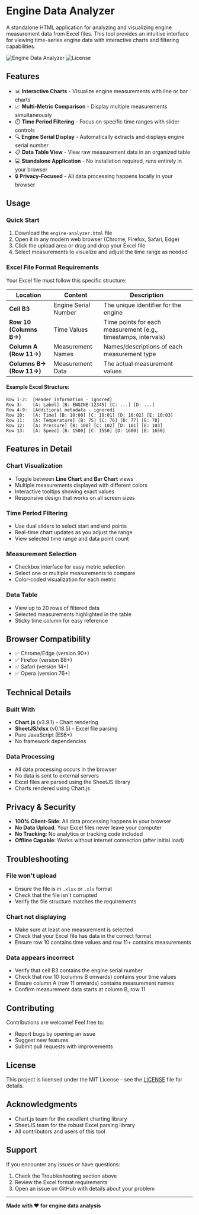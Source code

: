 # Engine Data Analyzer

A standalone HTML application for analyzing and visualizing engine measurement data from Excel files. This tool provides an intuitive interface for viewing time-series engine data with interactive charts and filtering capabilities.

![Engine Data Analyzer](https://img.shields.io/badge/version-1.0.0-blue.svg)
![License](https://img.shields.io/badge/license-MIT-green.svg)

## Features

- 📊 **Interactive Charts** - Visualize engine measurements with line or bar charts
- 📈 **Multi-Metric Comparison** - Display multiple measurements simultaneously
- ⏱️ **Time Period Filtering** - Focus on specific time ranges with slider controls
- 🔍 **Engine Serial Display** - Automatically extracts and displays engine serial number
- 📋 **Data Table View** - View raw measurement data in an organized table
- 💻 **Standalone Application** - No installation required, runs entirely in your browser
- 🔒 **Privacy-Focused** - All data processing happens locally in your browser

## Usage

### Quick Start

1. Download the `engine-analyzer.html` file
2. Open it in any modern web browser (Chrome, Firefox, Safari, Edge)
3. Click the upload area or drag and drop your Excel file
4. Select measurements to visualize and adjust the time range as needed

### Excel File Format Requirements

Your Excel file must follow this specific structure:

| Location | Content | Description |
|----------|---------|-------------|
| **Cell B3** | Engine Serial Number | The unique identifier for the engine |
| **Row 10 (Columns B→)** | Time Values | Time points for each measurement (e.g., timestamps, intervals) |
| **Column A (Row 11→)** | Measurement Names | Names/descriptions of each measurement type |
| **Columns B→ (Row 11→)** | Measurement Data | The actual measurement values |

#### Example Excel Structure:

```
Row 1-2:  [Header information - ignored]
Row 3:    [A: Label] [B: ENGINE-12345] [C: ...] [D: ...]
Row 4-9:  [Additional metadata - ignored]
Row 10:   [A: Time] [B: 10:00] [C: 10:01] [D: 10:02] [E: 10:03]
Row 11:   [A: Temperature] [B: 75] [C: 76] [D: 77] [E: 78]
Row 12:   [A: Pressure] [B: 100] [C: 102] [D: 101] [E: 103]
Row 13:   [A: Speed] [B: 1500] [C: 1550] [D: 1600] [E: 1650]
```

## Features in Detail

### Chart Visualization
- Toggle between **Line Chart** and **Bar Chart** views
- Multiple measurements displayed with different colors
- Interactive tooltips showing exact values
- Responsive design that works on all screen sizes

### Time Period Filtering
- Use dual sliders to select start and end points
- Real-time chart updates as you adjust the range
- View selected time range and data point count

### Measurement Selection
- Checkbox interface for easy metric selection
- Select one or multiple measurements to compare
- Color-coded visualization for each metric

### Data Table
- View up to 20 rows of filtered data
- Selected measurements highlighted in the table
- Sticky time column for easy reference

## Browser Compatibility

- ✅ Chrome/Edge (version 90+)
- ✅ Firefox (version 88+)
- ✅ Safari (version 14+)
- ✅ Opera (version 76+)

## Technical Details

### Built With
- **Chart.js** (v3.9.1) - Chart rendering
- **SheetJS/xlsx** (v0.18.5) - Excel file parsing
- Pure JavaScript (ES6+)
- No framework dependencies

### Data Processing
- All data processing occurs in the browser
- No data is sent to external servers
- Excel files are parsed using the SheetJS library
- Charts rendered using Chart.js

## Privacy & Security

- **100% Client-Side**: All data processing happens in your browser
- **No Data Upload**: Your Excel files never leave your computer
- **No Tracking**: No analytics or tracking code included
- **Offline Capable**: Works without internet connection (after initial load)

## Troubleshooting

### File won't upload
- Ensure the file is in `.xlsx` or `.xls` format
- Check that the file isn't corrupted
- Verify the file structure matches the requirements

### Chart not displaying
- Make sure at least one measurement is selected
- Check that your Excel file has data in the correct format
- Ensure row 10 contains time values and row 11+ contains measurements

### Data appears incorrect
- Verify that cell B3 contains the engine serial number
- Check that row 10 (columns B onwards) contains your time values
- Ensure column A (row 11 onwards) contains measurement names
- Confirm measurement data starts at column B, row 11

## Contributing

Contributions are welcome! Feel free to:
- Report bugs by opening an issue
- Suggest new features
- Submit pull requests with improvements

## License

This project is licensed under the MIT License - see the [LICENSE](LICENSE) file for details.

## Acknowledgments

- Chart.js team for the excellent charting library
- SheetJS team for the robust Excel parsing library
- All contributors and users of this tool

## Support

If you encounter any issues or have questions:
1. Check the Troubleshooting section above
2. Review the Excel format requirements
3. Open an issue on GitHub with details about your problem

---

**Made with ❤️ for engine data analysis**